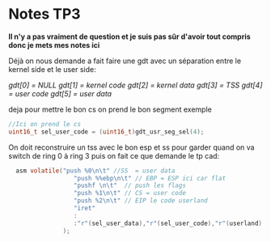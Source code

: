 # Notes TP3

**Il n'y a pas vraiment de question et je suis pas sûr d'avoir tout compris donc je mets mes notes ici**

Déjà on nous demande a fait faire une gdt avec un séparation entre le kernel side et le user side:

*gdt[0] = NULL*
*gdt[1] = kernel code*
*gdt[2] = kernel data*
*gdt[3] = TSS*
*gdt[4] = user code*
*gdt[5] = user data*

deja pour mettre le bon cs on prend le bon segment exemple
 
 ```c
//Ici on prend le cs
uint16_t sel_user_code = (uint16_t)gdt_usr_seg_sel(4); 

 ```


On doit reconstruire un tss avec le bon esp et ss pour garder quand on va switch de ring 0 à ring 3
puis on fait ce que demande le tp cad: 

```c
  asm volatile("push %0\n\t" //SS  = user data
                  "push %%ebp\n\t" // EBP = ESP ici car flat 
                  "pushf \n\t"  // push les flags
                  "push %1\n\t" // CS = user code
                  "push %2\n\t" // EIP le code userland
                  "iret"
                  :
                  :"r"(sel_user_data),"r"(sel_user_code),"r"(userland)
               );
```


